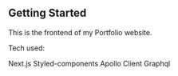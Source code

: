 ## Getting Started

This is the frontend of my Portfolio website.

Tech used:

Next.js
Styled-components
Apollo Client
Graphql
